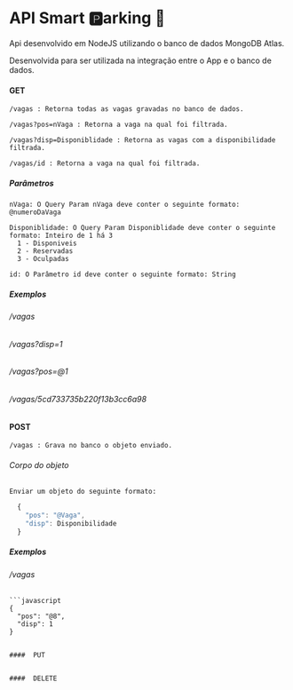 # API Smart :parking:arking :car:
Api desenvolvido em NodeJS utilizando o banco de dados MongoDB Atlas.

Desenvolvida para ser utilizada na integração entre o App e o banco de dados.

  ####  GET

    /vagas : Retorna todas as vagas gravadas no banco de dados.

    /vagas?pos=nVaga : Retorna a vaga na qual foi filtrada.
    
    /vagas?disp=Disponiblidade : Retorna as vagas com a disponibilidade filtrada.
    
    /vagas/id : Retorna a vaga na qual foi filtrada.

##### Parâmetros
    nVaga: O Query Param nVaga deve conter o seguinte formato: @numeroDaVaga
    
    Disponiblidade: O Query Param Disponiblidade deve conter o seguinte formato: Inteiro de 1 há 3
      1 - Disponiveis
      2 - Reservadas
      3 - Oculpadas

    id: O Parâmetro id deve conter o seguinte formato: String
    
##### Exemplos
  ###### /vagas
  ###### /vagas?disp=1
  ###### /vagas?pos=@1
  ###### /vagas/5cd733735b220f13b3cc6a98
  

  ####  POST

    /vagas : Grava no banco o objeto enviado.

  ######    Corpo do objeto
    Enviar um objeto do seguinte formato:
    
  ```javascript
    {
      "pos": "@Vaga",
      "disp": Disponibilidade
    }
  ```
  
##### Exemplos
  ###### /vagas
  
    ```javascript
    {
      "pos": "@8",
      "disp": 1
    }
  ```

  ####  PUT


  ####  DELETE


